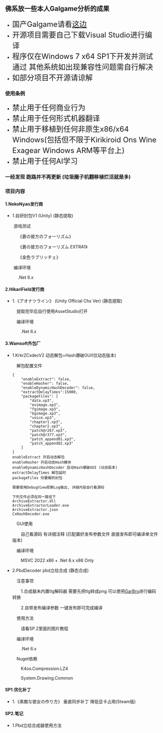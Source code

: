 ## 佛系放一些本人Galgame分析的成果

* <font size=5>国产Galgame请看[这边](https://github.com/YeLikesss/CNGALTools)</font>
* <font size=5>开源项目需要自己下载Visual Studio进行编译</font>
* <font size=5>程序仅在Windows 7 x64 SP1下开发并测试通过 其他系统如出现兼容性问题需自行解决</font>
* <font size=5>如部分项目不开源请谅解</font>

### 使用条例

* <font size=5>禁止用于任何商业行为</font>
* <font size=5>禁止用于任何形式机器翻译</font>
* <font size=5>禁止用于移植到任何非原生x86/x64 Windows(包括但不限于Kirikiroid Ons Wine Exagear Windows ARM等平台上)</font>
* <font size=5>禁止用于任何AI学习</font>

### 一经发现  跑路并不再更新    (垃圾圈子机翻移植烂活就是多)

### 项目内容

#### 1.NekoNyan发行商

* 1.自研封包V1 (Unity)  (静态提取)

&emsp;&emsp;游戏测试

&emsp;&emsp;&emsp;《蒼の彼方のフォーリズム》

&emsp;&emsp;&emsp;《蒼の彼方のフォーリズム EXTRA1》

&emsp;&emsp;&emsp;《金色ラブリッチェ》

&emsp;&emsp;编译环境

&emsp;&emsp;&emsp;.Net 6.x

#### 2.HikariField发行商

* 1.《アオナツライン》 (Unity Official Chs Ver) (静态提取)

    &emsp;提取完毕后自行使用AssetStudio打开
    
    &emsp;编译环境 
    
    &emsp;&emsp;.Net 6.x

#### 3.Wamsoft外包厂

* 1.KrkrZCxdecV2  动态解包+Hash爆破GUI(仅动态版本)

    &emsp;解包配置文件

    ```
    {
    	"enableExtract": false,
    	"enableHasher": false,
    	"enableDynamicHashDecoder": false,
    	"extractDelayTimes":15000,
    	"packageFiles": [
    		"data.xp3",
    		"evimage.xp3",
    		"fgimage.xp3",
    		"bgimage.xp3",
    		"voice.xp3",
    		"chapter1.xp3",
    		"chapter2.xp3",
    		"patch@r267.xp3",
    		"patch@r377.xp3",
    		"patch_append81.xp3",
    		"patch_append82.xp3"
    	]
    }
    enableExtract 开启动态解包
    enableHasher 开启动态Hash模块
    enableDynamicHashDecoder 启动Hash爆破GUI (动态版本)
    extractDelayTimes 解包延时
    packageFiles 你要解的封包
    
    需要使用DebugView观察Log输出, 详细内容自行看源码
    
    下列文件必须在同一路径下
    ArchiveExtractor.dll
    ArchiveExtractorLoader.exe
    ArchiveExtractor.json
    CxHashDecoder.exe
    ```

    &emsp;GUI使用

    &emsp;&emsp;自己看源码  有详细注释 (已配置好发布参数文件  直接发布即可编译单文件版本)

    &emsp;编译环境

    &emsp;&emsp;MSVC 2022 x86 + .Net 6.x x86 Only
    
* 2.PbdDecoder pbd立绘合成 (静态合成)

    &emsp;注意事项

    &emsp;&emsp;1.合成器未内置tlg解码器  需要先把tlg转成png  可以使用[GarBro](https://github.com/morkt/GARbro)进行编码转换

    &emsp;&emsp;2.自带发布编译参数  一键发布即可完成编译 

    &emsp;使用方法

    &emsp;&emsp;请看SP.2里面的图片教程

    &emsp;编译环境

    &emsp;&emsp;.Net 6.x

    &emsp;Nuget依赖

    &emsp;&emsp;K4os.Compression.LZ4

    &emsp;&emsp;System.Drawing.Common

    

#### SP1.优化补丁

* 1.《素敵な彼女の作り方》 垂直同步补丁 降低显卡占用(Steam版)

#### SP2.笔记

* 1.Pbd立绘合成器使用方法